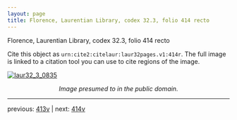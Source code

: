 ```yaml
---
layout: page
title: Florence, Laurentian Library, codex 32.3, folio 414 recto
---
```


Florence, Laurentian Library, codex 32.3, folio 414 recto

Cite this object as `urn:cite2:citelaur:laur32pages.v1:414r`.  The full image is linked to a citation tool you can use to cite regions of the image.

[![laur32_3_0835](http://www.homermultitext.org/iipsrv?IIIF=/project/homer/pyramidal/deepzoom/citelaur/laur32imgs/v1/laur32_3_0835.tif/full/800,/0/default.jpg)](http://www.homermultitext.org/ict2/?urn=urn:cite2:citelaur:laur32imgs.v1:laur32_3_0835) 

<p style="text-align: center; font-style: italic;">Image presumed to in the public domain.</p>

---

previous: [413v](../413v/) | next: [414v](../414v/)
